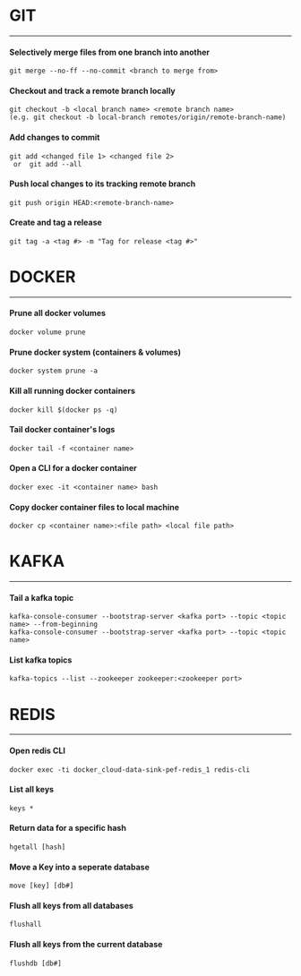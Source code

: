 
# GIT
***
#### Selectively merge files from one branch into another
    git merge --no-ff --no-commit <branch to merge from>
#### Checkout and track a remote branch locally
    git checkout -b <local branch name> <remote branch name>
    (e.g. git checkout -b local-branch remotes/origin/remote-branch-name)
#### Add changes to commit
    git add <changed file 1> <changed file 2>
     or	 git add --all
#### Push local changes to its tracking remote branch
    git push origin HEAD:<remote-branch-name>
#### Create and tag a release
    git tag -a <tag #> -m "Tag for release <tag #>"
    

# DOCKER
***
#### Prune all docker volumes
    docker volume prune
#### Prune docker system (containers & volumes)
    docker system prune -a 
#### Kill all running docker containers
    docker kill $(docker ps -q)
#### Tail docker container's logs 
    docker tail -f <container name>
#### Open a CLI for a docker container
    docker exec -it <container name> bash
#### Copy docker container files to local machine
    docker cp <container name>:<file path> <local file path>
    

# KAFKA
***
#### Tail a kafka topic 
    kafka-console-consumer --bootstrap-server <kafka port> --topic <topic name> --from-beginning
    kafka-console-consumer --bootstrap-server <kafka port> --topic <topic name>
#### List kafka topics
    kafka-topics --list --zookeeper zookeeper:<zookeeper port>
    
    
# REDIS
***
#### Open redis CLI
    docker exec -ti docker_cloud-data-sink-pef-redis_1 redis-cli
#### List all keys
    keys *
#### Return data for a specific hash
    hgetall [hash]
#### Move a Key into a seperate database
    move [key] [db#]
#### Flush all keys from all databases
    flushall
#### Flush all keys from the current database
    flushdb [db#]




